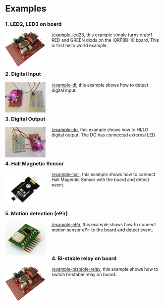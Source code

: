 # Examples

### 1. LED2, LED3 on board

<img src="../files/images/iqrfboard.png" width="130" align="left" style="margin-right: 20px;">

 [/example-led23](example-led23), this example simple turns on/off RED and GREEN diods on the IQRFBB-10 board. This is first hello world example.
<br><br><br><br>

### 2. Digital Input

<img src="./example-di/example-di.jpg" width="130" align = "left" style="margin-right: 20px;">

 [/example-di](example-di), this example shows how to detect digital input.
<br><br><br><br>

### 3. Digital Output

<img src="./example-do/example-do.jpg" width="130" align = "left" style="margin-right: 20px;">

[/example-do](example-do), this example shows how to HI/LO digital output. The DO has connected external LED.
<br><br><br><br>

### 4. Hall Magnetic Sensor

<img src="./example-hall/hall.png" width="130" align = "left" style="margin-right: 20px;">

[/example-hall](example-hall), this example shows how to connect Hall Magentic Sensor with the board and detect event.
<br><br><br><br>

### 5. Motion detection (ePir)

<img src="./example-ePir/epir.png" width="130" align = "left" style="margin-right: 20px;">

[/example-ePir](example-ePir), this example shows how to connect motion sensor ePir to the board and detect event.
<br><br><br><br>

### 4. Bi-stable relay on board

<img src="../files/images/iqrfboard.png" width="130" align="left" style="margin-right: 20px;">

[/example-bistable-relay](example-bistable-relay), this example shows how to switch bi-stable relay on board.
<br><br><br><br>
